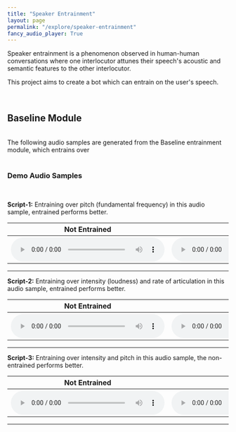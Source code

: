 ```yaml
---
title: "Speaker Entrainment"
layout: page
permalink: "/explore/speaker-entrainment"
fancy_audio_player: True
---
```


Speaker entrainment is a phenomenon observed in human-human conversations where one interlocutor attunes their speech's acoustic and semantic features to the other interlocutor.

This project aims to create a bot which can entrain on the user's speech. 

<br>

## Baseline Module
<br/>
The following audio samples are generated from the Baseline entrainment module, which entrains over 
<br/>
<br/>

### Demo Audio Samples
<br/>
<p><b>Script-1:</b> Entraining over pitch (fundamental frequency) in this audio sample, entrained performs better. </p>
<table style="width:100%">
      <tr>
        <th>Not Entrained</th>
        <th>Entrained</th>
      </tr>
      <tr>
        <th>
          <audio controls style="width: 350px;">
            <source src="https://s3.console.aws.amazon.com/s3/object/p1-tts-experiments?region=ap-south-1&prefix=demo/speaker-entrainment/script-1-non.wav" type="audio/wav">
            Your browser does not support the audio element.
          </audio>
        </th>
        <th>
          <audio controls style="width: 350px;">
            <source src="https://s3.console.aws.amazon.com/s3/object/p1-tts-experiments?region=ap-south-1&prefix=demo/speaker-entrainment/script-1-en.wav" type="audio/wav">
            Your browser does not support the audio element.
          </audio>
        </th>
      </tr>
    </table>
<hr>

<p><b>Script-2:</b> Entraining over intensity (loudness) and rate of articulation in this audio sample, entrained performs better. </p>
<table style="width:100%">
      <tr>
        <th>Not Entrained</th>
        <th>Entrained</th>
      </tr>
      <tr>
        <th>
          <audio controls style="width: 350px;">
            <source src="https://s3.console.aws.amazon.com/s3/object/p1-tts-experiments?region=ap-south-1&prefix=demo/speaker-entrainment/script-8-non.wav" type="audio/wav">
            Your browser does not support the audio element.
          </audio>
        </th>
        <th>
          <audio controls style="width: 350px;">
            <source src="https://s3.console.aws.amazon.com/s3/object/p1-tts-experiments?region=ap-south-1&prefix=demo/speaker-entrainment/script-8-en.wav" type="audio/wav">
            Your browser does not support the audio element.
          </audio>
        </th>
      </tr>
    </table>
<hr>

<p><b>Script-3:</b> Entraining over intensity and pitch in this audio sample, the non-entrained performs better. </p>
<table style="width:100%">
      <tr>
        <th>Not Entrained</th>
        <th>Entrained</th>
      </tr>
      <tr>
        <th>
          <audio controls style="width: 350px;">
            <source src="https://s3.console.aws.amazon.com/s3/object/p1-tts-experiments?region=ap-south-1&prefix=demo/speaker-entrainment/script-8-non.wav" type="audio/wav">
            Your browser does not support the audio element.
          </audio>
        </th>
        <th>
          <audio controls style="width: 350px;">
            <source src="ttps://s3.console.aws.amazon.com/s3/object/p1-tts-experiments?region=ap-south-1&prefix=demo/speaker-entrainment/script-8-en.wav" type="audio/wav">
            Your browser does not support the audio element.
          </audio>
        </th>
      </tr>
    </table>
<hr>

<br/>